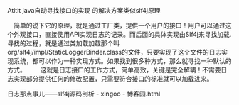 Atitit java自动寻找接口的实现 的解决方案类似slf4j原理


　简单的说下它的原理，就是通过工厂类，提供一个用户的接口！用户可以通过这个外观接口，直接使用API实现日志的记录。而后面的具体实现由Slf4j来寻找加载.寻找的过程，就是通过类加载加载那个叫org/slf4j/impl/StaticLoggerBinder.class的文件，只要实现了这个文件的日志实现系统，都可以作为一种实现方式。如果找到很多种方式，那么就寻找一种默认的方式。
　　这就是日志接口的工作方式，简单高效，关键是完全解耦！不需要日志实现部分提供任何的修改配置，只需要符合接口的标准就可以加载进来。



日志那点事儿——slf4j源码剖析 - xingoo - 博客园.html
